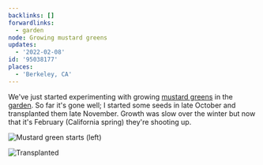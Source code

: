 ```yaml
---
backlinks: []
forwardlinks:
  - garden
node: Growing mustard greens
updates:
  - '2022-02-08'
id: '95038177'
places:
  - 'Berkeley, CA'
---
```

We've just started experimenting with growing [mustard greens](https://en.wikipedia.org/wiki/Brassica_juncea) in the [garden](garden.md). So far it's gone well; I started some seeds in late October and transplanted them late November. Growth was slow over the winter but now that it's February (California spring) they're shooting up. 

![](images/95038177/SqUpuyDxyA.webp "Mustard green starts (left)")

![](images/95038177/XHpzNCkRGf.webp "Transplanted")
